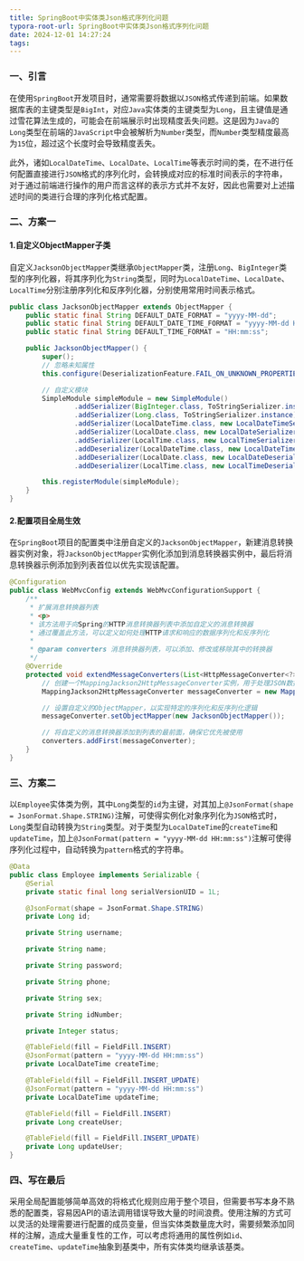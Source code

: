```yaml
---
title: SpringBoot中实体类Json格式序列化问题
typora-root-url: SpringBoot中实体类Json格式序列化问题
date: 2024-12-01 14:27:24
tags:
---
```

### 一、引言

在使用`SpringBoot`开发项目时，通常需要将数据以`JSON`格式传递到前端。如果数据库表的主键类型是`BigInt`，对应`Java`实体类的主键类型为`Long`，且主键值是通过雪花算法生成的，可能会在前端展示时出现精度丢失问题。这是因为`Java`的`Long`类型在前端的`JavaScript`中会被解析为`Number`类型，而`Number`类型精度最高为`15`位，超过这个长度时会导致精度丢失。

此外，诸如`LocalDateTime`、`LocalDate`、`LocalTime`等表示时间的类，在不进行任何配置直接进行`JSON`格式的序列化时，会转换成对应的标准时间表示的字符串，对于通过前端进行操作的用户而言这样的表示方式并不友好，因此也需要对上述描述时间的类进行合理的序列化格式配置。

### 二、方案一

#### 1.自定义ObjectMapper子类

自定义`JacksonObjectMapper`类继承`ObjectMapper`类，注册`Long`、`BigInteger`类型的序列化器，将其序列化为`String`类型，同时为`LocalDateTime`、`LocalDate`、`LocalTime`分别注册序列化和反序列化器，分别使用常用时间表示格式。

```java
public class JacksonObjectMapper extends ObjectMapper {
    public static final String DEFAULT_DATE_FORMAT = "yyyy-MM-dd";
    public static final String DEFAULT_DATE_TIME_FORMAT = "yyyy-MM-dd HH:mm:ss";
    public static final String DEFAULT_TIME_FORMAT = "HH:mm:ss";

    public JacksonObjectMapper() {
        super();
        // 忽略未知属性
        this.configure(DeserializationFeature.FAIL_ON_UNKNOWN_PROPERTIES, false);

        // 自定义模块
        SimpleModule simpleModule = new SimpleModule()
                .addSerializer(BigInteger.class, ToStringSerializer.instance) // BigInteger 序列化为字符串
                .addSerializer(Long.class, ToStringSerializer.instance)       // Long 序列化为字符串
                .addSerializer(LocalDateTime.class, new LocalDateTimeSerializer(DateTimeFormatter.ofPattern(DEFAULT_DATE_TIME_FORMAT)))
                .addSerializer(LocalDate.class, new LocalDateSerializer(DateTimeFormatter.ofPattern(DEFAULT_DATE_FORMAT)))
                .addSerializer(LocalTime.class, new LocalTimeSerializer(DateTimeFormatter.ofPattern(DEFAULT_TIME_FORMAT)))
                .addDeserializer(LocalDateTime.class, new LocalDateTimeDeserializer(DateTimeFormatter.ofPattern(DEFAULT_DATE_TIME_FORMAT)))
                .addDeserializer(LocalDate.class, new LocalDateDeserializer(DateTimeFormatter.ofPattern(DEFAULT_DATE_FORMAT)))
                .addDeserializer(LocalTime.class, new LocalTimeDeserializer(DateTimeFormatter.ofPattern(DEFAULT_TIME_FORMAT)));

        this.registerModule(simpleModule);
    }
}
```

#### 2.配置项目全局生效

在`SpringBoot`项目的配置类中注册自定义的`JacksonObjectMapper`，新建消息转换器实例对象，将`JacksonObjectMapper`实例化添加到消息转换器实例中，最后将消息转换器示例添加到列表首位以优先实现该配置。

```java
@Configuration
public class WebMvcConfig extends WebMvcConfigurationSupport {
    /**
     * 扩展消息转换器列表
     * <p>
     * 该方法用于向Spring的HTTP消息转换器列表中添加自定义的消息转换器
     * 通过覆盖此方法，可以定义如何处理HTTP请求和响应的数据序列化和反序列化
     *
     * @param converters 消息转换器列表，可以添加、修改或移除其中的转换器
     */
    @Override
    protected void extendMessageConverters(List<HttpMessageConverter<?>> converters) {
        // 创建一个MappingJackson2HttpMessageConverter实例，用于处理JSON数据的转换
        MappingJackson2HttpMessageConverter messageConverter = new MappingJackson2HttpMessageConverter();

        // 设置自定义的ObjectMapper，以实现特定的序列化和反序列化逻辑
        messageConverter.setObjectMapper(new JacksonObjectMapper());

        // 将自定义的消息转换器添加到列表的最前面，确保它优先被使用
        converters.addFirst(messageConverter);
    }
}
```

### 三、方案二

以`Employee`实体类为例，其中`Long`类型的`id`为主键，对其加上`@JsonFormat(shape = JsonFormat.Shape.STRING)`注解，可使得实例化对象序列化为`JSON`格式时，`Long`类型自动转换为`String`类型。对于类型为`LocalDateTime`的`createTime`和`updateTime`，加上`@JsonFormat(pattern = "yyyy-MM-dd HH:mm:ss")`注解可使得序列化过程中，自动转换为`pattern`格式的字符串。

```java
@Data
public class Employee implements Serializable {
    @Serial
    private static final long serialVersionUID = 1L;

    @JsonFormat(shape = JsonFormat.Shape.STRING)
    private Long id;

    private String username;

    private String name;

    private String password;

    private String phone;

    private String sex;

    private String idNumber;

    private Integer status;

    @TableField(fill = FieldFill.INSERT)
    @JsonFormat(pattern = "yyyy-MM-dd HH:mm:ss")
    private LocalDateTime createTime;

    @TableField(fill = FieldFill.INSERT_UPDATE)
    @JsonFormat(pattern = "yyyy-MM-dd HH:mm:ss")
    private LocalDateTime updateTime;

    @TableField(fill = FieldFill.INSERT)
    private Long createUser;

    @TableField(fill = FieldFill.INSERT_UPDATE)
    private Long updateUser;
}
```

### 四、写在最后

采用全局配置能够简单高效的将格式化规则应用于整个项目，但需要书写本身不熟悉的配置类，容易因API的语法调用错误导致大量的时间浪费。使用注解的方式可以灵活的处理需要进行配置的成员变量，但当实体类数量庞大时，需要频繁添加同样的注解，造成大量重复性的工作，可以考虑将通用的属性例如`id`、`createTime`、`updateTime`抽象到基类中，所有实体类均继承该基类。